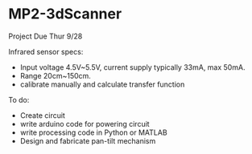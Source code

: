 # MP2-3dScanner
Project Due Thur 9/28

Infrared sensor specs:
 - Input voltage 4.5V~5.5V, current supply typically 33mA, max 50mA. 
 - Range 20cm~150cm.
 - calibrate manually and calculate transfer function

To do:
 - Create circuit
 - write arduino code for powering circuit
 - write processing code in Python or MATLAB
 - Design and fabricate pan-tilt mechanism
